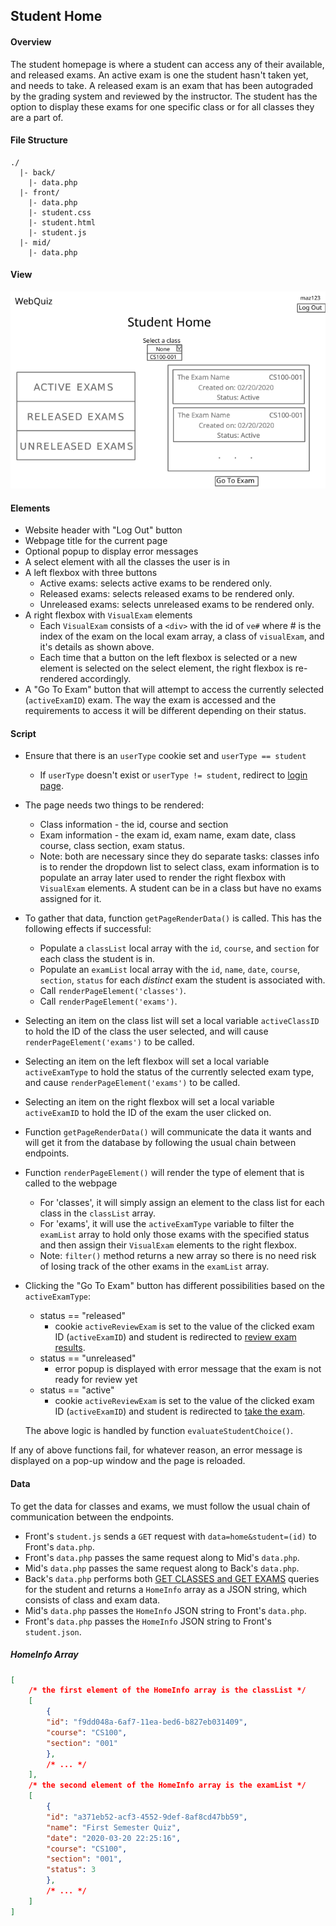 ## Student Home

#### Overview
The student homepage is where a student can access any of their available, and released exams. An active exam is one the student hasn't taken yet, and needs to take. A released exam is an exam that has been autograded by the grading system and reviewed by the instructor. The student has the option to display these exams for one specific class or for all classes they are a part of.

#### File Structure
```
./
  |- back/
    |- data.php
  |- front/
    |- data.php
    |- student.css
    |- student.html
    |- student.js
  |- mid/
    |- data.php
```

#### View
![student home view](visuals/student_home.png)

#### Elements
- Website header with "Log Out" button
- Webpage title for the current page
- Optional popup to display error messages
- A select element with all the classes the user is in
- A left flexbox with three buttons
    - Active exams: selects active exams to be rendered only.
    - Released exams: selects released exams to be rendered only.
    - Unreleased exams: selects unreleased exams to be rendered only.
- A right flexbox with `VisualExam` elements
    - Each `VisualExam` consists of a `<div>` with the id of `ve#` where # is the index of the exam on the local exam array, a class of `visualExam`, and it's details as shown above.
    - Each time that a button on the left flexbox is selected or a new element is selected on the select element, the right flexbox is re-rendered accordingly.
- A "Go To Exam" button that will attempt to access the currently selected (`activeExamID`) exam. The way the exam is accessed and the requirements to access it will be different depending on their status.

#### Script
- Ensure that there is an `userType` cookie set and `userType == student`
  - If `userType` doesn't exist or `userType != student`, redirect to [login page](docs/identification.md).
- The page needs two things to be rendered:
    - Class information - the id, course and section
    - Exam information - the exam id, exam name, exam date, class course, class section, exam status.
    - Note: both are necessary since they do separate tasks: classes info is to render the dropdown list to select class, exam information is to populate an array later used to render the right flexbox with `VisualExam` elements. A student can be in a class but have no exams assigned for it.
- To gather that data, function `getPageRenderData()` is called. This has the following effects if successful:
    - Populate a `classList` local array with the `id`, `course`, and `section` for each class the student is in.
    - Populate an `examList` local array with the `id`, `name`, `date`, `course`, `section`, `status` for each *distinct* exam the student is associated with.
    - Call `renderPageElement('classes')`.
    - Call `renderPageElement('exams')`.
- Selecting an item on the class list will set a local variable `activeClassID` to hold the ID of the class the user selected, and will cause `renderPageElement('exams')` to be called.
- Selecting an item on the left flexbox will set a local variable `activeExamType` to hold the status of the currently selected exam type, and cause `renderPageElement('exams')` to be called.
- Selecting an item on the right flexbox will set a local variable `activeExamID` to hold the ID of the exam the user clicked on.
- Function `getPageRenderData()` will communicate the data it wants and will get it from the database by following the usual chain between endpoints.
- Function `renderPageElement()` will render the type of element that is called to the webpage
    - For 'classes', it will simply assign an element to the class list for each class in the `classList` array.
    - For 'exams', it will use the `activeExamType` variable to filter the `examList` array to hold only those exams with the specified status and then assign their `VisualExam` elements to the right flexbox.
    - Note: `filter()` method returns a new array so there is no need risk of losing track of the other exams in the `examList` array.
- Clicking the "Go To Exam" button has different possibilities based on the `activeExamType`:
    - status == "released"
        - cookie `activeReviewExam` is set to the value of the clicked exam ID (`activeExamID`) and student is redirected to [review exam results](docs/review_exam.md).
    - status == "unreleased"
        - error popup is displayed with error message that the exam is not ready for review yet
    - status == "active"
        - cookie `activeReviewExam` is set to the value of the clicked exam ID (`activeExamID`) and student is redirected to [take the exam](docs/take_exam.md).
    
    The above logic is handled by function `evaluateStudentChoice()`.

If any of above functions fail, for whatever reason, an error message is displayed on a pop-up window and the page is reloaded.

#### Data
To get the data for classes and exams, we must follow the usual chain of communication between the endpoints.

- Front's `student.js` sends a `GET` request with `data=home&student=(id)` to Front's `data.php`.
- Front's `data.php` passes the same request along to Mid's `data.php`.
- Mid's `data.php` passes the same request along to Back's `data.php`.
- Back's `data.php` performs both [GET CLASSES and GET EXAMS](../back/queries.sql) queries for the student and returns a `HomeInfo` array as a JSON string, which consists of class and exam data.
- Mid's `data.php` passes the `HomeInfo` JSON string to Front's `data.php`.
- Front's `data.php` passes the `HomeInfo` JSON string to Front's `student.json`.

##### HomeInfo Array
```json
[
    /* the first element of the HomeInfo array is the classList */
    [
        {
        "id": "f9dd048a-6af7-11ea-bed6-b827eb031409",
        "course": "CS100",
        "section": "001"
        },
        /* ... */
    ],
    /* the second element of the HomeInfo array is the examList */
    [
        {
        "id": "a371eb52-acf3-4552-9def-8af8cd47bb59",
        "name": "First Semester Quiz",
        "date": "2020-03-20 22:25:16",
        "course": "CS100",
        "section": "001",
        "status": 3
        },
        /* ... */
    ]
]
```